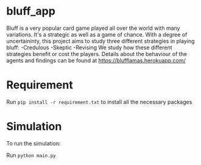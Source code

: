 # bluff_app
Bluff is a very popular card game played all over the world with many variations. It's a strategic as well as a game of chance. With a degree of uncertaininty, this project aims to study three different strategies in playing bluff:
-Credulous
-Skeptic
-Revising
We study how these different strategies benefit or cost the players.
Details about the behaviour of the agents and findings can be found at https://blufflamas.herokuapp.com/

# Requirement

Run `pip install -r requirement.txt` to install all the necessary packages

# Simulation
To run the simulation:

Run `python main.py`

